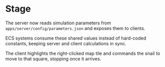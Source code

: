 # Stage

The server now reads simulation parameters from `apps/server/config/parameters.json` and exposes them to clients.

ECS systems consume these shared values instead of hard-coded constants, keeping server and client calculations in sync.

The client highlights the right-clicked map tile and commands the snail to move to that square, stopping once it arrives.
